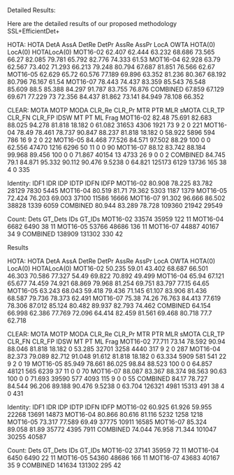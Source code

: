 Detailed Results:


Here are the detailed results of our proposed methodology SSL+EfficientDet+

HOTA:      HOTA      DetA      AssA      DetRe     DetPr     AssRe     AssPr     LocA      OWTA      HOTA(0)   LocA(0)   HOTALocA(0)
MOT16-02   62.407    62.444    63.232    68.686    73.565    66.27     82.085    79.781    65.792    82.776    74.333    61.53
MOT16-04   62.928    63.79     62.567    73.402    71.293    66.213    79.248    80.794    67.687    81.851    76.566    62.67
MOT16-05   62.629    65.72     60.576    77.189    69.896    63.352    81.236    80.367    68.192    80.796    76.167    61.54
MOT16-07   78.443    74.437    83.359    85.543    76.548    85.609    88.5      85.388    84.297    91.787    83.755    76.876
COMBINED   67.859    67.129    69.671    77.229    73        72.356    84.437    81.862    73.141    84.949    78.108    66.352

CLEAR:     MOTA      MOTP      MODA      CLR_Re    CLR_Pr    MTR       PTR       MLR       sMOTA     CLR_TP    CLR_FN    CLR_FP    IDSW      MT        PT        ML        Frag
MOT16-02   82.48     75.691    82.683    88.025    94.278    81.818    18.182    0         61.082    31653     4306      1921      73        9         2         0         221
MOT16-04   78.49     78.461    78.737    90.847    88.237    81.818    18.182    0         58.922    5896      594       786       16        9         2         0         22
MOT16-05   84.468    77.526    84.571    97.502    88.29     100       0         0         62.556    47470     1216      6296      50        11        0         0         90
MOT16-07   88.12     83.742    88.184    99.968    89.456    100       0         0         71.867    40154     13        4733      26        9         0         0         2
COMBINED   84.745    79.1      84.871    95.332    90.112    90.476    9.5238    0         64.821    125173    6129      13736     165       38        4         0         335

Identity:  IDF1      IDR       IDP       IDTP      IDFN      IDFP
MOT16-02   80.908    78.225    83.782    28129     7830      5445
MOT16-04   80.519    81.71     79.362    5303      1187      1379
MOT16-05   72.424    76.203    69.003    37100     11586     16666
MOT16-07   91.302    96.666    86.502    38828     1339      6059
COMBINED   80.944    83.289    78.728    109360    21942     29549

Count:     Dets      GT_Dets   IDs       GT_IDs
MOT16-02   33574     35959     122       11
MOT16-04   6682      6490      38        11
MOT16-05   53766     48686     136       11
MOT16-07   44887     40167     34        9
COMBINED   138909    131302    330       42

Results 

HOTA:     HOTA      DetA      AssA      DetRe     DetPr     AssRe     AssPr     LocA      OWTA      HOTA(0)   LocA(0)   HOTALocA(0)
MOT16-02  50.235    59.01     43.402    68.687    66.501    46.303    70.586    77.327    54.49     69.822    70.892    49.499
MOT16-04  65.94     67.121    65.677    74.459    74.921    68.869    79.968    81.254    69.751    83.797    77.15     64.65
MOT16-05  63.243    68.043    59.418    79.436    71.145    61.107    83.906    81.436    68.587    79.736    78.373    62.491
MOT16-07  75.38     74.26     76.763    84.413    77.619    78.306    87.012    85.124    80.482    89.937    82.793    74.462
COMBINED  64.154    66.998    62.386    77.769    72.096    64.414    82.459    81.561    69.468    80.718    77.7      62.718

CLEAR:    MOTA      MOTP      MODA      CLR_Re    CLR_Pr    MTR       PTR       MLR       sMOTA     CLR_TP    CLR_FN    CLR_FP    IDSW      MT        PT        ML        Frag
MOT16-02  77.711    73.14     78.592    90.94     88.046    81.818    18.182    0         53.285    32701     3258      4440      317       9         2         0         287
MOT16-04  82.373    79.089    82.712    91.048    91.612    81.818    18.182    0         63.334    5909      581       541       22        9         2         0         19
MOT16-05  85.949    78.661    86.025    98.84     88.523    100       0         0         64.857    48121     565       6239      37        11        0         0         70
MOT16-07  88.087    83.367    88.374    98.563    90.63     100       0         0         71.693    39590     577       4093      115       9         0         0         55
COMBINED  84.17     78.727    84.544    96.206    89.188    90.476    9.5238    0         63.704    126321    4981      15313     491       38        4         0         431

Identity: IDF1      IDR       IDP       IDTP      IDFN      IDFP
MOT16-02  60.925    61.926    59.955    22268     13691     14873
MOT16-04  80.866    80.616    81.116    5232      1258      1218
MOT16-05  73.317    77.589    69.49     37775     10911     16585
MOT16-07  85.324    89.058    81.89     35772     4395      7911
COMBINED  74.044    76.958    71.344    101047    30255     40587

Count:    Dets      GT_Dets   IDs       GT_IDs
MOT16-02  37141     35959     72        11
MOT16-04  6450      6490      22        11
MOT16-05  54360     48686     166       11
MOT16-07  43683     40167     35        9
COMBINED  141634    131302    295       42

